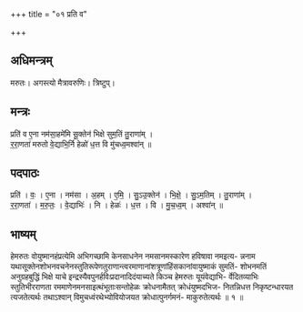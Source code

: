 +++
title = "०१ प्रति व"

+++
## अधिमन्त्रम्
मरुतः। अगस्त्यो मैत्रावरुणिः। त्रिष्टुप्।

## मन्त्रः
प्रति॑ व ए॒ना नम॑सा॒हमे॑मि सू॒क्तेन॑ भिक्षे सुम॒तिं तु॒राणा॑म् ।  
र॒रा॒णता॑ मरुतो वे॒द्याभि॒र्नि हेळो॑ ध॒त्त वि मु॑चध्व॒मश्वा॑न् ॥

## पदपाठः
प्रति॑ । वः॒ । ए॒ना । नम॑सा । अ॒हम् । ए॒मि॒ । सु॒ऽउ॒क्तेन॑ । भि॒क्षे॒ । सु॒ऽम॒तिम् । तु॒राणा॑म् ।  
र॒रा॒णता॑ । म॒रु॒तः॒ । वे॒द्याभिः॑ । नि । हेळः॑ । ध॒त्त । वि । मु॒च॒ध्व॒म् । अश्वा॑न् ॥

## भाष्यम्
हेमरुतः वोयुष्मानहंप्रत्येमि अभिगच्छामि केनसाधनेन नमसानमस्कारेण हविषावा नमइत्य- न्ननाम यथासूक्तेनशोभनवचनेनस्तुतिरूपेणतुराणान्त्वरमाणानांशत्रूणांहिंसकानांवायुष्माकं सुमतिं- शोभनमतिं अनुग्रहबुद्धिं भिक्षे याचे इन्द्रस्यैवपुनर्हविःप्रदानादिदंयाच्यते किञ्च हेमरुतः यूयंवेद्याभि- र्वेदितव्याभिः स्तुतिभीरराणता रममाणेनमनसाइत्थंभूताःसन्तोहेळः क्रोधनामैतत् क्रोधंयुष्मदभिज- नितन्निधत्त निकृष्टन्धारयत त्यजतेत्यर्थः तथाऽश्वान् विमुचध्वंरथेभ्योवियोजयत क्रोधात्पुनर्गमनं- माकुरुतेत्यर्थः ॥ १ ॥